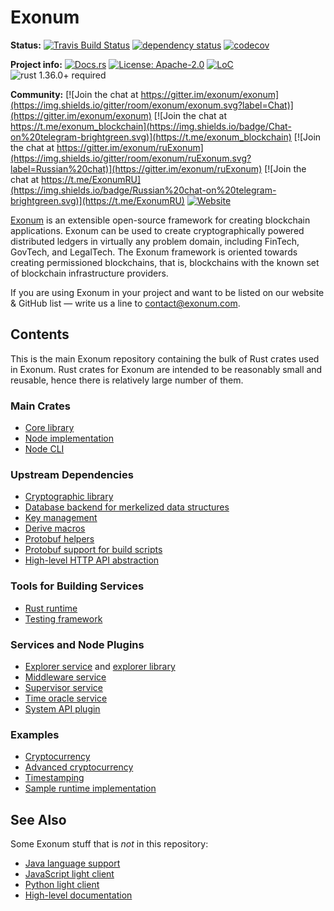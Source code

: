 # Exonum

**Status:**
[![Travis Build Status](https://img.shields.io/travis/exonum/exonum/master.svg?label=Linux)](https://travis-ci.com/exonum/exonum)
[![dependency status](https://deps.rs/repo/github/exonum/exonum/status.svg)](https://deps.rs/repo/github/exonum/exonum)
[![codecov](https://codecov.io/gh/exonum/exonum/branch/master/graph/badge.svg)](https://codecov.io/gh/exonum/exonum)

**Project info:**
[![Docs.rs](https://docs.rs/exonum/badge.svg)](https://docs.rs/exonum)
[![License: Apache-2.0](https://img.shields.io/github/license/exonum/exonum.svg)](LICENSE.md)
[![LoC](https://tokei.rs/b1/github/exonum/exonum)](https://github.com/exonum/exonum)
![rust 1.36.0+ required](https://img.shields.io/badge/rust-1.36.0+-blue.svg?label=Required%20Rust)

**Community:**
[![Join the chat at https://gitter.im/exonum/exonum](https://img.shields.io/gitter/room/exonum/exonum.svg?label=Chat)](https://gitter.im/exonum/exonum)
[![Join the chat at https://t.me/exonum_blockchain](https://img.shields.io/badge/Chat-on%20telegram-brightgreen.svg)](https://t.me/exonum_blockchain)
[![Join the chat at https://gitter.im/exonum/ruExonum](https://img.shields.io/gitter/room/exonum/ruExonum.svg?label=Russian%20chat)](https://gitter.im/exonum/ruExonum)
[![Join the chat at https://t.me/ExonumRU](https://img.shields.io/badge/Russian%20chat-on%20telegram-brightgreen.svg)](https://t.me/ExonumRU)
[![Website](https://img.shields.io/website/http/exonum.com.svg?label=Website)](https://exonum.com)

[Exonum](https://exonum.com/) is an extensible open-source framework for
creating blockchain applications. Exonum can be used to create cryptographically
powered distributed ledgers in virtually any problem domain, including FinTech,
GovTech, and LegalTech. The Exonum framework is oriented towards creating
permissioned blockchains, that is, blockchains with the known set of blockchain
infrastructure providers.

If you are using Exonum in your project and want to be listed on our website &
GitHub list — write us a line to <contact@exonum.com>.

## Contents

This is the main Exonum repository containing the bulk of Rust crates
used in Exonum. Rust crates for Exonum are intended to be reasonably
small and reusable, hence there is relatively large number of them.

### Main Crates

- [Core library](exonum/README.md)
- [Node implementation](exonum-node/README.md)
- [Node CLI](cli/README.md)

### Upstream Dependencies

- [Cryptographic library](components/crypto/README.md)
- [Database backend for merkelized data structures](components/merkledb/README.md)
- [Key management](components/keys/README.md)
- [Derive macros](components/derive/README.md)
- [Protobuf helpers](components/proto/README.md)
- [Protobuf support for build scripts](components/build/README.md)
- [High-level HTTP API abstraction](components/api/README.md)

### Tools for Building Services

- [Rust runtime](runtimes/rust/README.md)
- [Testing framework](test-suite/testkit/README.md)

### Services and Node Plugins

- [Explorer service](services/explorer/README.md) and [explorer library](components/explorer/README.md)
- [Middleware service](services/middleware/README.md)
- [Supervisor service](services/supervisor/README.md)
- [Time oracle service](services/time/README.md)
- [System API plugin](components/system-api/README.md)

### Examples

- [Cryptocurrency](examples/cryptocurrency/README.md)
- [Advanced cryptocurrency](examples/cryptocurrency-advanced/README.md)
- [Timestamping](examples/timestamping/README.md)
- [Sample runtime implementation](examples/sample_runtime/README.md)

## See Also

Some Exonum stuff that is *not* in this repository:

- [Java language support](https://github.com/exonum/exonum-java-binding) 
- [JavaScript light client](https://github.com/exonum/exonum-client)
- [Python light client](https://github.com/exonum/exonum-python-client)
- [High-level documentation](https://github.com/exonum/exonum-doc)
